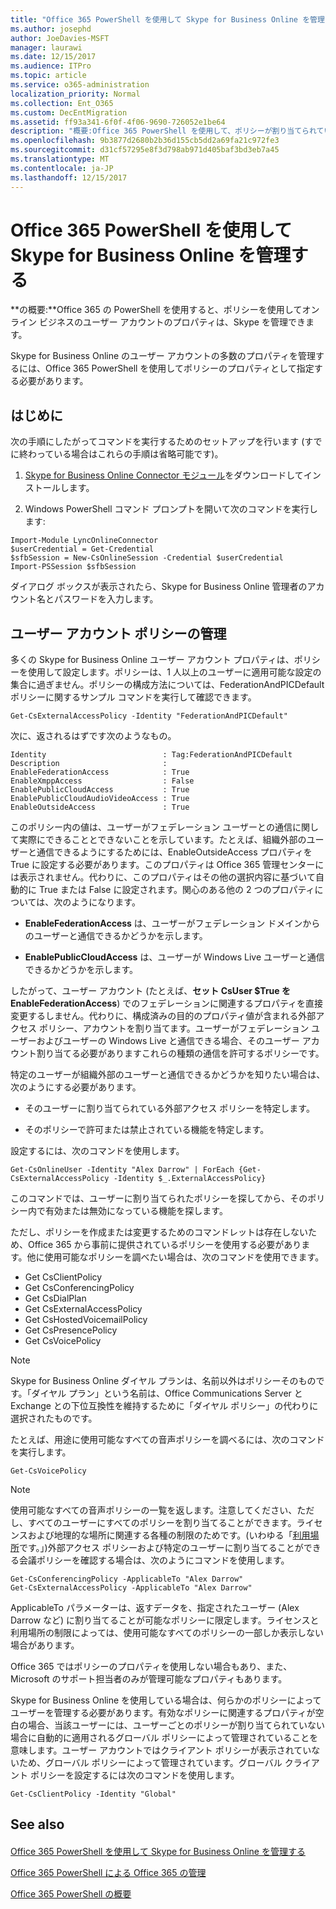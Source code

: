 ```yaml
---
title: "Office 365 PowerShell を使用して Skype for Business Online を管理する"
ms.author: josephd
author: JoeDavies-MSFT
manager: laurawi
ms.date: 12/15/2017
ms.audience: ITPro
ms.topic: article
ms.service: o365-administration
localization_priority: Normal
ms.collection: Ent_O365
ms.custom: DecEntMigration
ms.assetid: ff93a341-6f0f-4f06-9690-726052e1be64
description: "概要:Office 365 PowerShell を使用して、ポリシーが割り当てられている Skype for Business Online ユーザー アカウントのプロパティを管理します。"
ms.openlocfilehash: 9b3877d2680b2b36d155cb5dd2a69fa21c972fe3
ms.sourcegitcommit: d31cf57295e8f3d798ab971d405baf3bd3eb7a45
ms.translationtype: MT
ms.contentlocale: ja-JP
ms.lasthandoff: 12/15/2017
---
```

# <a name="manage-skype-for-business-online-policies-with-office-365-powershell"></a>Office 365 PowerShell を使用して Skype for Business Online を管理する

 **の概要:**Office 365 の PowerShell を使用すると、ポリシーを使用してオンライン ビジネスのユーザー アカウントのプロパティは、Skype を管理できます。
  
Skype for Business Online のユーザー アカウントの多数のプロパティを管理するには、Office 365 PowerShell を使用してポリシーのプロパティとして指定する必要があります。
  
## <a name="before-you-begin"></a>はじめに

次の手順にしたがってコマンドを実行するためのセットアップを行います (すでに終わっている場合はこれらの手順は省略可能です)。
  
1. [Skype for Business Online Connector モジュール](https://www.microsoft.com/en-us/download/details.aspx?id=39366)をダウンロードしてインストールします。
    
2. Windows PowerShell コマンド プロンプトを開いて次のコマンドを実行します: 
    
```
Import-Module LyncOnlineConnector
$userCredential = Get-Credential
$sfbSession = New-CsOnlineSession -Credential $userCredential
Import-PSSession $sfbSession
  ```

ダイアログ ボックスが表示されたら、Skype for Business Online 管理者のアカウント名とパスワードを入力します。
    
## <a name="manage-user-account-policies"></a>ユーザー アカウント ポリシーの管理

多くの Skype for Business Online ユーザー アカウント プロパティは、ポリシーを使用して設定します。ポリシーは、1 人以上のユーザーに適用可能な設定の集合に過ぎません。ポリシーの構成方法については、FederationAndPICDefault ポリシーに関するサンプル コマンドを実行して確認できます。
  
```
Get-CsExternalAccessPolicy -Identity "FederationAndPICDefault"
```

次に、返されるはずです次のようなもの。
  
```
Identity                          : Tag:FederationAndPICDefault
Description                       :
EnableFederationAccess            : True
EnableXmppAccess                  : False
EnablePublicCloudAccess           : True
EnablePublicCloudAudioVideoAccess : True
EnableOutsideAccess               : True
```

このポリシー内の値は、ユーザーがフェデレーション ユーザーとの通信に関して実際にできることとできないことを示しています。たとえば、組織外部のユーザーと通信できるようにするためには、EnableOutsideAccess プロパティを True に設定する必要があります。このプロパティは Office 365 管理センターには表示されません。代わりに、このプロパティはその他の選択内容に基づいて自動的に True または False に設定されます。関心のある他の 2 つのプロパティについては、次のようになります。
  
- **EnableFederationAccess** は、ユーザーがフェデレーション ドメインからのユーザーと通信できるかどうかを示します。
    
- **EnablePublicCloudAccess** は、ユーザーが Windows Live ユーザーと通信できるかどうかを示します。
    
したがって、ユーザー アカウント (たとえば、**セット CsUser $True を EnableFederationAccess**) でのフェデレーションに関連するプロパティを直接変更するしません。代わりに、構成済みの目的のプロパティ値が含まれる外部アクセス ポリシー、アカウントを割り当てます。ユーザーがフェデレーション ユーザーおよびユーザーの Windows Live と通信できる場合、そのユーザー アカウント割り当てる必要がありますこれらの種類の通信を許可するポリシーです。
  
特定のユーザーが組織外部のユーザーと通信できるかどうかを知りたい場合は、次のようにする必要があります。
  
- そのユーザーに割り当てられている外部アクセス ポリシーを特定します。
    
- そのポリシーで許可または禁止されている機能を特定します。
    
設定するには、次のコマンドを使用します。
  
```
Get-CsOnlineUser -Identity "Alex Darrow" | ForEach {Get-CsExternalAccessPolicy -Identity $_.ExternalAccessPolicy}
```

このコマンドでは、ユーザーに割り当てられたポリシーを探してから、そのポリシー内で有効または無効になっている機能を探します。
  
ただし、ポリシーを作成または変更するためのコマンドレットは存在しないため、Office 365 から事前に提供されているポリシーを使用する必要があります。他に使用可能なポリシーを調べたい場合は、次のコマンドを使用できます。
  
- Get CsClientPolicy       
- Get CsConferencingPolicy        
- Get CsDialPlan            
- Get CsExternalAccessPolicy                         
- Get CsHostedVoicemailPolicy                        
- Get CsPresencePolicy                               
- Get CsVoicePolicy                                  

> [!NOTE]
> Skype for Business Online ダイヤル プランは、名前以外はポリシーそのものです。「ダイヤル プラン」という名前は、Office Communications Server と Exchange との下位互換性を維持するために「ダイヤル ポリシー」の代わりに選択されたものです。 
  
たとえば、用途に使用可能なすべての音声ポリシーを調べるには、次のコマンドを実行します。
  
```
Get-CsVoicePolicy
```

> [!NOTE]
> 使用可能なすべての音声ポリシーの一覧を返します。注意してください、ただし、すべてのユーザーにすべてのポリシーを割り当てることができます。ライセンスおよび地理的な場所に関連する各種の制限のためです。(いわゆる「[利用場所](https://msdn.microsoft.com/en-us/library/azure/dn194136.aspx)です。」)外部アクセス ポリシーおよび特定のユーザーに割り当てることができる会議ポリシーを確認する場合は、次のようにコマンドを使用します。 

```
Get-CsConferencingPolicy -ApplicableTo "Alex Darrow"
Get-CsExternalAccessPolicy -ApplicableTo "Alex Darrow"
```

ApplicableTo パラメーターは、返すデータを、指定されたユーザー (Alex Darrow など) に割り当てることが可能なポリシーに限定します。ライセンスと利用場所の制限によっては、使用可能なすべてのポリシーの一部しか表示しない場合があります。 
  
Office 365 ではポリシーのプロパティを使用しない場合もあり、また、Microsoft のサポート担当者のみが管理可能なプロパティもあります。 
  
Skype for Business Online を使用している場合は、何らかのポリシーによってユーザーを管理する必要があります。有効なポリシーに関連するプロパティが空白の場合、当該ユーザーには、ユーザーごとのポリシーが割り当てられていない場合に自動的に適用されるグローバル ポリシーによって管理されていることを意味します。ユーザー アカウントではクライアント ポリシーが表示されていないため、グローバル ポリシーによって管理されています。グローバル クライアント ポリシーを設定するには次のコマンドを使用します。
  
```
Get-CsClientPolicy -Identity "Global"
```

## <a name="see-also"></a>See also

#### 

[Office 365 PowerShell を使用して Skype for Business Online を管理する](manage-skype-for-business-online-with-office-365-powershell.md)
  
[Office 365 PowerShell による Office 365 の管理](manage-office-365-with-office-365-powershell.md)
  
[Office 365 PowerShell の概要](getting-started-with-office-365-powershell.md)

